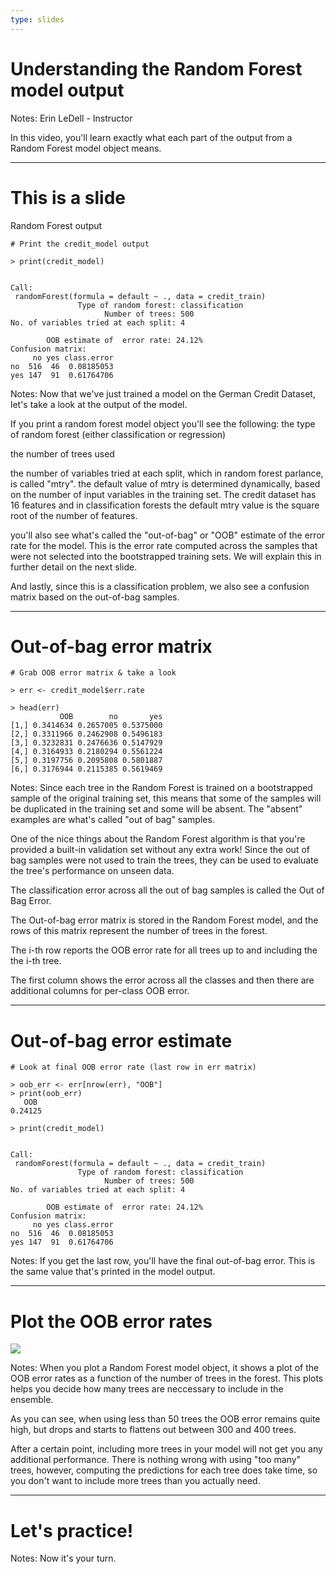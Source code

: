 ```yaml
---
type: slides
---
```


# Understanding the Random Forest model output

Notes: Erin LeDell - Instructor

In this video, you'll learn exactly what each part of the output from a Random Forest model object means. 

---

# This is a slide

Random Forest output

```out
# Print the credit_model output

> print(credit_model)


Call:
 randomForest(formula = default ~ ., data = credit_train) 
               Type of random forest: classification
                     Number of trees: 500
No. of variables tried at each split: 4

        OOB estimate of  error rate: 24.12%
Confusion matrix:
     no yes class.error
no  516  46  0.08185053
yes 147  91  0.61764706
```

Notes: Now that we've just trained a model on the German Credit Dataset, let's take a look at the output of the model.

If you print a random forest model object you'll see the following: 
the type of random forest (either classification or regression)

the number of trees used 

the number of variables tried at each split, which in random forest parlance, is called "mtry".  the default value of mtry is determined dynamically, based on the number of input variables in the training set. The credit dataset has 16 features and in  classification forests the default mtry value is the square root of the number of features.

you'll also see what's called the "out-of-bag" or "OOB" estimate of the error rate for the model. This is the error rate computed across the samples that were not selected into the bootstrapped training sets.  We will explain this in further detail on the next slide.

And lastly, since this is a classification problem, we also see a confusion matrix based on the out-of-bag samples.

---

# Out-of-bag error matrix

```out
# Grab OOB error matrix & take a look

> err <- credit_model$err.rate

> head(err)
           OOB        no       yes
[1,] 0.3414634 0.2657005 0.5375000
[2,] 0.3311966 0.2462908 0.5496183
[3,] 0.3232831 0.2476636 0.5147929
[4,] 0.3164933 0.2180294 0.5561224
[5,] 0.3197756 0.2095808 0.5801887
[6,] 0.3176944 0.2115385 0.5619469
```


Notes: Since each tree in the Random Forest is trained on a bootstrapped sample of the original training set, this means that some of the samples will be duplicated in the training set and some will be absent.  The "absent" examples are what's called "out of bag" samples.  

One of the nice things about the Random Forest algorithm is that you're provided a built-in validation set without any extra work!  Since the out of bag samples were not used to train the trees, they can be used to evaluate the tree's performance on unseen data.  

The classification error across all the out of bag samples is called the Out of Bag Error.  

The Out-of-bag error matrix is stored in the Random Forest model, and the rows of this matrix represent the number of trees in the forest.  

The i-th row reports the OOB error rate for all trees up to and including the the i-th tree.

The first column shows the error across all the classes and then there are additional columns for per-class OOB error.

---

# Out-of-bag error estimate

```out
# Look at final OOB error rate (last row in err matrix)

> oob_err <- err[nrow(err), "OOB"]
> print(oob_err)
   OOB 
0.24125
```

```out
> print(credit_model)


Call:
 randomForest(formula = default ~ ., data = credit_train) 
               Type of random forest: classification
                     Number of trees: 500
No. of variables tried at each split: 4

        OOB estimate of  error rate: 24.12%
Confusion matrix:
     no yes class.error
no  516  46  0.08185053
yes 147  91  0.61764706
```

Notes: If you get the last row, you'll have the final out-of-bag error.  This is the same value that's printed in the model output. 

---

# Plot the OOB error rates 

![](http://s3.amazonaws.com/assets.datacamp.com/production/course_5590/datasets/rf_model_plot.png)

Notes: When you plot a Random Forest model object, it shows a plot of the OOB error rates as a function of the number of trees in the forest. This plots helps you decide how many trees are neccessary to include in the ensemble. 

As you can see, when using less than 50 trees the OOB error remains quite high, but drops and starts to flattens out between 300 and 400 trees.

After a certain point, including more trees in your model will not get you any additional performance.  There is nothing wrong with using "too many" trees, however, computing the predictions for each tree does take time, so you don't want to include more trees than you actually need. 

---

# Let's practice!

Notes: Now it's your turn.

